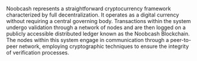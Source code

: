Noobcash represents a straightforward cryptocurrency framework characterized by full decentralization. It operates as a digital currency without requiring a central governing body. Transactions within the system undergo validation through a network of nodes and are then logged on a publicly accessible distributed ledger known as the Noobcash Blockchain. The nodes within this system engage in communication through a peer-to-peer network, employing cryptographic techniques to ensure the integrity of verification processes.



